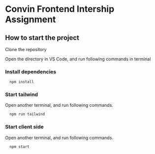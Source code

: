 
# Convin Frontend Intership Assignment

## How to start the project

Clone the repository

Open the directory in VS Code, and run following commands in terminal

### Install dependencies

```bash
  npm install
```

### Start tailwind

Open another terminal, and run following commands.

```bash
  npm run tailwind
```

### Start client side

Open another terminal, and run following commands.

```bash
  npm start
```
    
